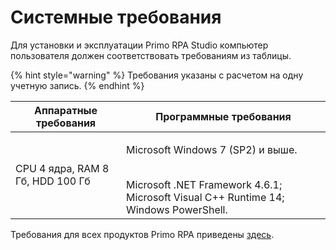 # Системные требования

Для установки и эксплуатации Primo RPA Studio компьютер пользователя должен соответствовать требованиям из таблицы.

{% hint style="warning" %}
Требования указаны с расчетом на одну учетную запись.
{% endhint %}

| Аппаратные требования    |  Программные требования  |
| ------------ | ------------- |
| CPU 4 ядра, RAM 8 Гб, HDD 100 Гб | <p>Microsoft Windows 7 (SP2) и выше. </p> <br>Microsoft .NET Framework 4.6.1; Microsoft Visual C++ Runtime 14; Windows PowerShell.</br>  |

Требования для всех продуктов Primo RPA приведены [здесь](https://docs.primo-rpa.ru/primo-rpa/#sistemnye-trebovaniya).

